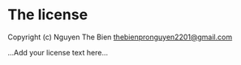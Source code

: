# The license

Copyright (c) Nguyen The Bien <thebienpronguyen2201@gmail.com>

...Add your license text here...